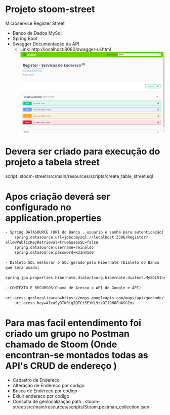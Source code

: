 # Projeto stoom-street
Microservice Register Street 

* Banco de Dados MySql
* Spring Boot 
* Swagger Documentação da API 
  - Link: http://localhost:8080/swagger-ui.html
  ![alt text](https://github.com/reinaldojun/stoom-street/blob/main/src/main/resources/scripts/swagger.png)

# Devera ser criado para execução do projeto a tabela street 
  script :stoom-street/src/main/resources/scripts/create_table_street.sql
  
# Apos criação deverá ser configurado no application.properties

    - Spring DATASOURCE (URI do Banco , usuario e senha para autenticação)
        spring.datasource.url=jdbc:mysql://localhost:3306/Register?allowPublicKeyRetrieval=true&useSSL=false
        spring.datasource.username=reinaldo
        spring.datasource.password=R31n@1d0

    - Dialeto SQL melhorar o SQL gerado pelo Hibernate (Dialeto do Banco que sera usado)
        spring.jpa.properties.hibernate.dialect=org.hibernate.dialect.MySQL5InnoDBDialect

    - CONTEXTO E RECURSOS(Chave de Acesso a API do Google e API)
        uri.acess.geolocalizacao=https://maps.googleapis.com/maps/api/geocode/json
        uri.acess.key=AIzaSyDTK0igIQTCi5EYKL9tzOIJ9N6FUASGZos
        
# Para mas facil entendimento foi criado um grupo no Postman chamado de Stoom (Onde encontran-se montados todas as API's CRUD de endereço )
   - Cadastro de Endereco
   - Alteração de Endereco por codigo
   - Busca de Endereco por codigo
   - Exluir endereco por codigo
   - Consulta de geolocalização
path : stoom-street/src/main/resources/scripts/Stoom.postman_collection.json


   
